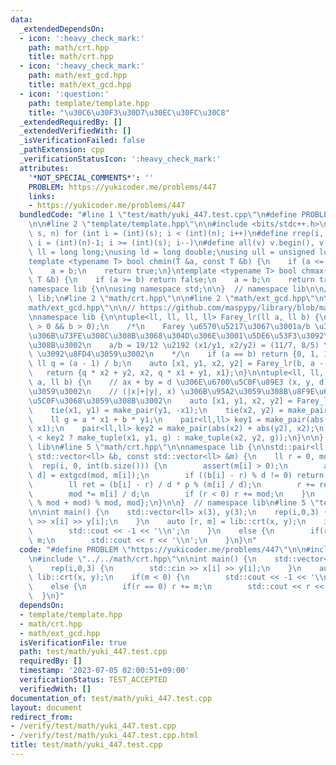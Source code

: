 ```yaml
---
data:
  _extendedDependsOn:
  - icon: ':heavy_check_mark:'
    path: math/crt.hpp
    title: math/crt.hpp
  - icon: ':heavy_check_mark:'
    path: math/ext_gcd.hpp
    title: math/ext_gcd.hpp
  - icon: ':question:'
    path: template/template.hpp
    title: "\u30C6\u30F3\u30D7\u30EC\u30FC\u30C8"
  _extendedRequiredBy: []
  _extendedVerifiedWith: []
  _isVerificationFailed: false
  _pathExtension: cpp
  _verificationStatusIcon: ':heavy_check_mark:'
  attributes:
    '*NOT_SPECIAL_COMMENTS*': ''
    PROBLEM: https://yukicoder.me/problems/447
    links:
    - https://yukicoder.me/problems/447
  bundledCode: "#line 1 \"test/math/yuki_447.test.cpp\"\n#define PROBLEM \"https://yukicoder.me/problems/447\"\
    \n\n#line 2 \"template/template.hpp\"\n\n#include <bits/stdc++.h>\n\n#define rep(i,\
    \ s, n) for (int i = (int)(s); i < (int)(n); i++)\n#define rrep(i, s, n) for (int\
    \ i = (int)(n)-1; i >= (int)(s); i--)\n#define all(v) v.begin(), v.end()\n\nusing\
    \ ll = long long;\nusing ld = long double;\nusing ull = unsigned long long;\n\n\
    template <typename T> bool chmin(T &a, const T &b) {\n    if (a <= b) return false;\n\
    \    a = b;\n    return true;\n}\ntemplate <typename T> bool chmax(T &a, const\
    \ T &b) {\n    if (a >= b) return false;\n    a = b;\n    return true;\n}\n\n\
    namespace lib {\n\nusing namespace std;\n\n}  // namespace lib\n\n// using namespace\
    \ lib;\n#line 2 \"math/crt.hpp\"\n\n#line 2 \"math/ext_gcd.hpp\"\n\n#line 4 \"\
    math/ext_gcd.hpp\"\n\n// https://github.com/maspypy/library/blob/main/nt/extgcd.hpp\n\
    \nnamespace lib {\n\ntuple<ll, ll, ll, ll> Farey_lr(ll a, ll b) {\n    assert(a\
    \ > 0 && b > 0);\n    /*\n    Farey \u6570\u5217\u3067\u3001a/b \u304C\u6700\u521D\
    \u306B\u73FE\u308C\u308B\u3068\u304D\u306E\u3001\u5DE6\u53F3\u3092\u6C42\u3081\
    \u308B\u3002\n    a/b = 19/12 \u2192 (x1/y1, x2/y2) = (11/7, 8/5) \u2192 (11,7,8,5)\
    \ \u3092\u8FD4\u3059\u3002\n    */\n    if (a == b) return {0, 1, 1, 0};\n   \
    \ ll q = (a - 1) / b;\n    auto [x1, y1, x2, y2] = Farey_lr(b, a - q * b);\n \
    \   return {q * x2 + y2, x2, q * x1 + y1, x1};\n}\n\ntuple<ll, ll, ll> extgcd(ll\
    \ a, ll b) {\n    // ax + by = d \u306E\u6700\u5C0F\u89E3 (x, y, d) \u3092\u8FD4\
    \u3059\u3002\n    // (|x|+|y|, x) \u306B\u95A2\u3059\u308B\u8F9E\u66F8\u9806\u6700\
    \u5C0F\u3068\u3059\u308B\u3002\n    auto [x1, y1, x2, y2] = Farey_lr(a, b);\n\
    \    tie(x1, y1) = make_pair(y1, -x1);\n    tie(x2, y2) = make_pair(-y2, x2);\n\
    \    ll g = a * x1 + b * y1;\n    pair<ll,ll> key1 = make_pair(abs(x1) + abs(y1),\
    \ x1);\n    pair<ll,ll> key2 = make_pair(abs(x2) + abs(y2), x2);\n    return (key1\
    \ < key2 ? make_tuple(x1, y1, g) : make_tuple(x2, y2, g));\n}\n\n}  // namespace\
    \ lib\n#line 5 \"math/crt.hpp\"\n\nnamespace lib {\n\nstd::pair<ll, ll> crt(const\
    \ std::vector<ll> &b, const std::vector<ll> &m) {\n    ll r = 0, mod = 1;\n  \
    \  rep(i, 0, int(b.size())) {\n        assert(m[i] > 0);\n        auto [p, q,\
    \ d] = extgcd(mod, m[i]);\n        if ((b[i] - r) % d != 0) return {0, -1};\n\
    \        ll ret = (b[i] - r) / d * p % (m[i] / d);\n        r += ret * mod;\n\
    \        mod *= m[i] / d;\n        if (r < 0) r += mod;\n    }\n    return {(r\
    \ % mod + mod) % mod, mod};\n}\n\n}  // namespace lib\n#line 5 \"test/math/yuki_447.test.cpp\"\
    \n\nint main() {\n    std::vector<ll> x(3), y(3);\n    rep(i,0,3) {\n        std::cin\
    \ >> x[i] >> y[i];\n    }\n    auto [r, m] = lib::crt(x, y);\n    if(m < 0) {\n\
    \        std::cout << -1 << '\\n';\n    }\n    else {\n        if(r == 0) r +=\
    \ m;\n        std::cout << r << '\\n';\n    }\n}\n"
  code: "#define PROBLEM \"https://yukicoder.me/problems/447\"\n\n#include \"../../template/template.hpp\"\
    \n#include \"../../math/crt.hpp\"\n\nint main() {\n    std::vector<ll> x(3), y(3);\n\
    \    rep(i,0,3) {\n        std::cin >> x[i] >> y[i];\n    }\n    auto [r, m] =\
    \ lib::crt(x, y);\n    if(m < 0) {\n        std::cout << -1 << '\\n';\n    }\n\
    \    else {\n        if(r == 0) r += m;\n        std::cout << r << '\\n';\n  \
    \  }\n}"
  dependsOn:
  - template/template.hpp
  - math/crt.hpp
  - math/ext_gcd.hpp
  isVerificationFile: true
  path: test/math/yuki_447.test.cpp
  requiredBy: []
  timestamp: '2023-07-05 02:00:51+09:00'
  verificationStatus: TEST_ACCEPTED
  verifiedWith: []
documentation_of: test/math/yuki_447.test.cpp
layout: document
redirect_from:
- /verify/test/math/yuki_447.test.cpp
- /verify/test/math/yuki_447.test.cpp.html
title: test/math/yuki_447.test.cpp
---
```

